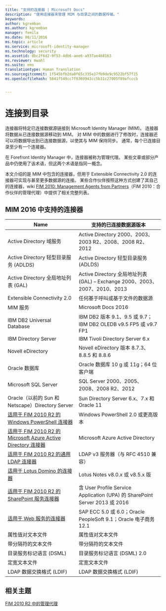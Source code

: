 ```yaml
---
title: "支持的连接器 | Microsoft Docs"
description: "使用连接器来管理 MIM 与目录之间的数据传输。"
keywords: 
author: kgremban
ms.author: kgremban
manager: femila
ms.date: 08/11/2016
ms.topic: article
ms.service: microsoft-identity-manager
ms.technology: security
ms.assetid: 8bc2f6d2-9f53-4db6-aee6-a937ae468163
ms.reviewer: mwahl
ms.suite: ems
translationtype: Human Translation
ms.sourcegitcommit: 1f545bfb2da0f65c335e37fb9de9c9522bf57f25
ms.openlocfilehash: 5841f549cc7f9369943cc5b31c27005f89afcccb


---
```


# <a name="connect-to-your-directories"></a>连接到目录

连接器将特定已连接数据源链接到 Microsoft Identity Manager (MIM)。 连接器将数据从已连接数据源移动到 MIM。 对 MIM 中的数据进行了修改时，连接器还可以将数据导出到已连接数据源，以使其与 MIM 保持同步。 通常，每个已连接目录至少有一个连接器。

在 Forefront Identity Manager 中，连接器被称为管理代理。 某些文章或部分产品中仍使用了该术语，但这两个术语是指同一概念。

本文介绍的是 MIM 中包含的连接器，但用于 Extensible Connectivity 2.0 的连接器可实现与甚至更多数据源的连接。 某些合作伙伴按照这种方式创建了其自己的连接器，wiki [FIM 2010: Management Agents from Partners](http://social.technet.microsoft.com/wiki/contents/articles/1589.fim-2010-management-agents-from-partners.aspx)（FIM 2010：合作伙伴的管理代理）中提供了相关完整列表。

## <a name="supported-connectors-in-mim-2016"></a>MIM 2016 中支持的连接器

| Name | 支持的已连接数据源版本 |
| ---- | ----------------------------------------------- |
| Active Directory 域服务 | Active Directory 2000、2003、2003 R2、2008、2008 R2、2012 |
| Active Directory 轻型目录服务 (ADLDS) | Active Directory 轻型目录服务 (ADLDS) |
| Active Directory 全局地址列表 (GAL) | Active Directory 全局地址列表 (GAL) – Exchange 2000、2003、2007、2010、2013 |
| Extensible Connectivity 2.0 | 任何基于呼叫或基于文件的数据源 |
| MIM 服务 | Microsoft Docs 2016 |
| IBM DB2 Universal Database | IBM DB2 版本 9.1、9.5 或 9.7；IBM DB2 OLEDB v9.5 FP5 或 v9.7 FP1 |
| IBM Directory Server | IBM Tivoli Directory Server 6.x |
| Novell eDirectory | Novell eDirectory 版本 8.7.3、8.8.5 和 8.8.6 |
| Oracle 数据库 | Oracle 数据库 10 g 或 11g；64 位客户端 |
| Microsoft SQL Server | SQL Server 2000、2005、2008、2008 R2、2012 |
| Oracle（以前的 Sun 和 Netscape）Directory Server | Sun Directory Server 6.x、7.x 和 Oracle 11 |
| [适用于 FIM 2010 R2 的 Windows PowerShell 连接器](https://msdn.microsoft.com/en-us/library/dn640417.aspx) | Windows PowerShell 2.0 或更高版本 |
| [适用于 FIM 2010 R2 的 Microsoft Azure Active Directory 连接器](https://msdn.microsoft.com/en-us/library/dn511001.aspx) | Microsoft Azure Active Directory |
| [适用于 FIM 2010 R2 的通用 LDAP 连接器](https://msdn.microsoft.com/en-us/library/dn510997.aspx) | LDAP v3 服务器（与 RFC 4510 兼容） |
| [适用于 Lotus Domino 的连接器](https://msdn.microsoft.com/en-us/library/hh859750.aspx) | Lotus Notes v8.0.x 或 v8.5.x 版 |
| [适用于 FIM 2010 R2 的 SharePoint 服务连接器](https://msdn.microsoft.com/en-us/library/dn511003.aspx) | 含 User Profile Service Application (UPA) 的 SharePoint Server 2013 或 2016 |
| [适用于 Web 服务的连接器](https://www.microsoft.com/en-us/download/details.aspx?id=51495) | SAP ECC 5.0 或 6.0；Oracle PeopleSoft 9.1；Oracle 电子商务 12.1 |
| 属性值对文本文件 | 属性值对文本文件 |
| 带分隔符的文本文件 | 带分隔符的文本文件 |
| 目录服务标记语言 (DSML) | 目录服务标记语言 (DSML) 2.0 |
| 定宽文本文件 | 定宽文本文件 |
| LDAP 数据交换格式 (LDIF) | LDAP 数据交换格式 (LDIF) |

## <a name="related-topics"></a>相关主题

[FIM 2010 R2 中的管理代理](https://technet.microsoft.com/library/jj133885.aspx)



<!--HONumber=Nov16_HO2-->


